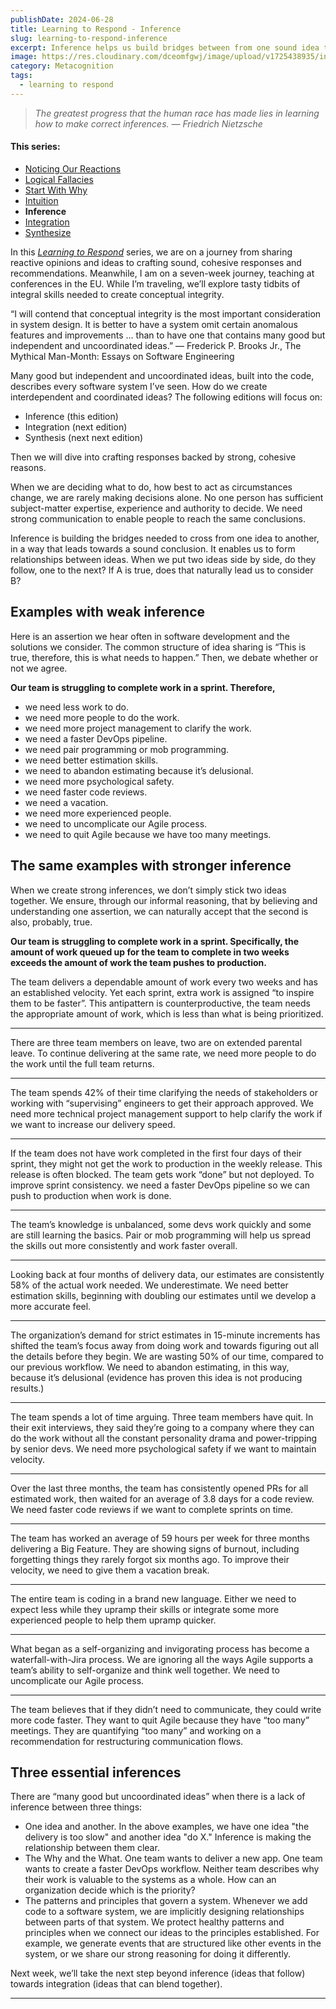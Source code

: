 ```yaml
---
publishDate: 2024-06-28
title: Learning to Respond - Inference
slug: learning-to-respond-inference
excerpt: Inference helps us build bridges between from one sound idea to another.
image: https://res.cloudinary.com/dceomfgwj/image/upload/v1725438935/inference_th2ut6.jpg
category: Metacognition
tags:
  - learning to respond
---
```

> *The greatest progress that the human race has made lies in learning how to make correct inferences. ― Friedrich Nietzsche*

#### This series:
- [Noticing Our Reactions](learning-to-respond-noticing-our-reactions)
- [Logical Fallacies](learning-to-respond-logical-fallacies)
- [Start With Why](learning-to-respond-start-with-why)
- [Intuition](learning-to-respond-intuition-2)
- **Inference**
- [Integration](learning-to-respond-integrity)
- [Synthesize](learning-to-respond-synthesize)

In this *[Learning to Respond](/topics/learning-to-respond)* series, we are on a journey from sharing reactive opinions and ideas to crafting sound, cohesive responses and recommendations. Meanwhile, I am on a seven-week journey, teaching at conferences in the EU. While I’m traveling, we’ll explore tasty tidbits of integral skills needed to create conceptual integrity.

“I will contend that conceptual integrity is the most important consideration in system design. It is better to have a system omit certain anomalous features and improvements … than to have one that contains many good but independent and uncoordinated ideas.” ― Frederick P. Brooks Jr., The Mythical Man-Month: Essays on Software Engineering

Many good but independent and uncoordinated ideas, built into the code, describes every software system I’ve seen. How do we create interdependent and coordinated ideas? The following editions will focus on:

- Inference (this edition)
- Integration (next edition)
- Synthesis (next next edition)

Then we will dive into crafting responses backed by strong, cohesive reasons.

When we are deciding what to do, how best to act as circumstances change, we are rarely making decisions alone. No one person has sufficient subject-matter expertise, experience and authority to decide. We need strong communication to enable people to reach the same conclusions.

Inference is building the bridges needed to cross from one idea to another, in a way that leads towards a sound conclusion. It enables us to form relationships between ideas. When we put two ideas side by side, do they follow, one to the next? If A is true, does that naturally lead us to consider B?

## Examples with weak inference

Here is an assertion we hear often in software development and the solutions we consider. The common structure of idea sharing is “This is true, therefore, this is what needs to happen.” Then, we debate whether or not we agree.

**Our team is struggling to complete work in a sprint. Therefore,**

- we need less work to do.
- we need more people to do the work.
- we need more project management to clarify the work.
- we need a faster DevOps pipeline.
- we need pair programming or mob programming.
- we need better estimation skills.
- we need to abandon estimating because it’s delusional.
- we need more psychological safety.
- we need faster code reviews.
- we need a vacation.
- we need more experienced people.
- we need to uncomplicate our Agile process.
- we need to quit Agile because we have too many meetings.

## The same examples with stronger inference

When we create strong inferences, we don’t simply stick two ideas together. We ensure, through our informal reasoning, that by believing and understanding one assertion, we can naturally accept that the second is also, probably, true.

**Our team is struggling to complete work in a sprint. Specifically, the amount of work queued up for the team to complete in two weeks exceeds the amount of work the team pushes to production.**

The team delivers a dependable amount of work every two weeks and has an established velocity. Yet each sprint, extra work is assigned “to inspire them to be faster”. This antipattern is counterproductive, the team needs the appropriate amount of work, which is less than what is being prioritized.

---

There are three team members on leave, two are on extended parental leave. To continue delivering at the same rate, we need more people to do the work until the full team returns.

---

The team spends 42% of their time clarifying the needs of stakeholders or working with “supervising” engineers to get their approach approved. We need more technical project management support to help clarify the work if we want to increase our delivery speed.

---

If the team does not have work completed in the first four days of their sprint, they might not get the work to production in the weekly release. This release is often blocked. The team gets work “done” but not deployed. To improve sprint consistency. we need a faster DevOps pipeline so we can push to production when work is done.

---

The team’s knowledge is unbalanced, some devs work quickly and some are still learning the basics. Pair or mob programming will help us spread the skills out more consistently and work faster overall.

---

Looking back at four months of delivery data, our estimates are consistently 58% of the actual work needed. We underestimate. We need better estimation skills, beginning with doubling our estimates until we develop a more accurate feel.

---

The organization’s demand for strict estimates in 15-minute increments has shifted the team’s focus away from doing work and towards figuring out all the details before they begin. We are wasting 50% of our time, compared to our previous workflow. We need to abandon estimating, in this way, because it’s delusional (evidence has proven this idea is not producing results.)

---

The team spends a lot of time arguing. Three team members have quit. In their exit interviews, they said they’re going to a company where they can do the work without all the constant personality drama and power-tripping by senior devs. We need more psychological safety if we want to maintain velocity.

---

Over the last three months, the team has consistently opened PRs for all estimated work, then waited for an average of 3.8 days for a code review. We need faster code reviews if we want to complete sprints on time.

---

The team has worked an average of 59 hours per week for three months delivering a Big Feature. They are showing signs of burnout, including forgetting things they rarely forgot six months ago. To improve their velocity, we need to give them a vacation break.

---

The entire team is coding in a brand new language. Either we need to expect less while they upramp their skills or integrate some more experienced people to help them upramp quicker.

---

What began as a self-organizing and invigorating process has become a waterfall-with-Jira process. We are ignoring all the ways Agile supports a team’s ability to self-organize and think well together. We need to uncomplicate our Agile process.

---

The team believes that if they didn’t need to communicate, they could write more code faster. They want to quit Agile because they have “too many” meetings. They are quantifying “too many” and working on a recommendation for restructuring communication flows.

## Three essential inferences

There are “many good but uncoordinated ideas” when there is a lack of inference between three things:

- One idea and another. In the above examples, we have one idea "the delivery is too slow" and another idea "do X." Inference is making the relationship between them clear.
- The Why and the What. One team wants to deliver a new app. One team wants to create a faster DevOps workflow. Neither team describes why their work is valuable to the systems as a whole. How can an organization decide which is the priority?
- The patterns and principles that govern a system. Whenever we add code to a software system, we are implicitly designing relationships between parts of that system. We protect healthy patterns and principles when we connect our ideas to the principles established. For example, we generate events that are structured like other events in the system, or we share our strong reasoning for doing it differently.

Next week, we’ll take the next step beyond inference (ideas that follow) towards integration (ideas that can blend together).

---
